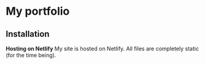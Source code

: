 # My portfolio

## Installation

**Hosting on Netlify**
My site is hosted on Netlify. All files are completely static (for the time being).


